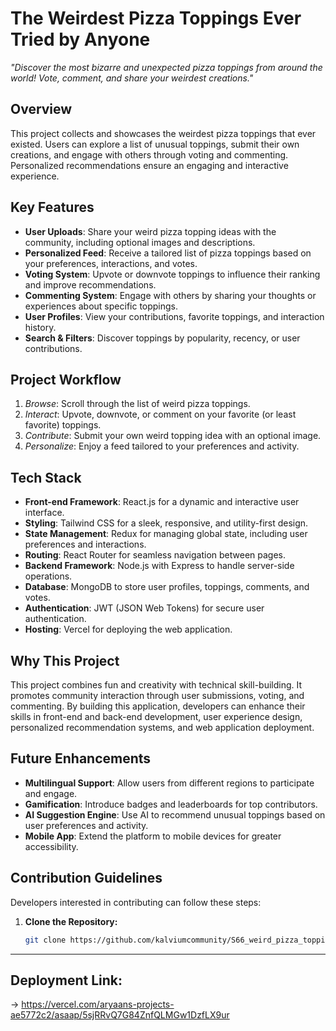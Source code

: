 # The Weirdest Pizza Toppings Ever Tried by Anyone

*"Discover the most bizarre and unexpected pizza toppings from around the world! Vote, comment, and share your weirdest creations."*

## Overview
This project collects and showcases the weirdest pizza toppings that ever existed. Users can explore a list of unusual toppings, submit their own creations, and engage with others through voting and commenting. Personalized recommendations ensure an engaging and interactive experience.

## Key Features

* **User Uploads**: Share your weird pizza topping ideas with the community, including optional images and descriptions.
* **Personalized Feed**: Receive a tailored list of pizza toppings based on your preferences, interactions, and votes.
* **Voting System**: Upvote or downvote toppings to influence their ranking and improve recommendations.
* **Commenting System**: Engage with others by sharing your thoughts or experiences about specific toppings.
* **User Profiles**: View your contributions, favorite toppings, and interaction history.
* **Search & Filters**: Discover toppings by popularity, recency, or user contributions.

## Project Workflow
1. *Browse*: Scroll through the list of weird pizza toppings.
2. *Interact*: Upvote, downvote, or comment on your favorite (or least favorite) toppings.
3. *Contribute*: Submit your own weird topping idea with an optional image.
4. *Personalize*: Enjoy a feed tailored to your preferences and activity.

## Tech Stack

* **Front-end Framework**: React.js for a dynamic and interactive user interface.
* **Styling**: Tailwind CSS for a sleek, responsive, and utility-first design.
* **State Management**: Redux for managing global state, including user preferences and interactions.
* **Routing**: React Router for seamless navigation between pages.
* **Backend Framework**: Node.js with Express to handle server-side operations.
* **Database**: MongoDB to store user profiles, toppings, comments, and votes.
* **Authentication**: JWT (JSON Web Tokens) for secure user authentication.
* **Hosting**: Vercel for deploying the web application.

## Why This Project
This project combines fun and creativity with technical skill-building. It promotes community interaction through user submissions, voting, and commenting. By building this application, developers can enhance their skills in front-end and back-end development, user experience design, personalized recommendation systems, and web application deployment.

## Future Enhancements

* **Multilingual Support**: Allow users from different regions to participate and engage.
* **Gamification**: Introduce badges and leaderboards for top contributors.
* **AI Suggestion Engine**: Use AI to recommend unusual toppings based on user preferences and activity.
* **Mobile App**: Extend the platform to mobile devices for greater accessibility.

## Contribution Guidelines
Developers interested in contributing can follow these steps:

1. **Clone the Repository:**
   ```bash
   git clone https://github.com/kalviumcommunity/S66_weird_pizza_toppings.git

----

## Deployment Link:
 -> https://vercel.com/aryaans-projects-ae5772c2/asaap/5sjRRvQ7G84ZnfQLMGw1DzfLX9ur
